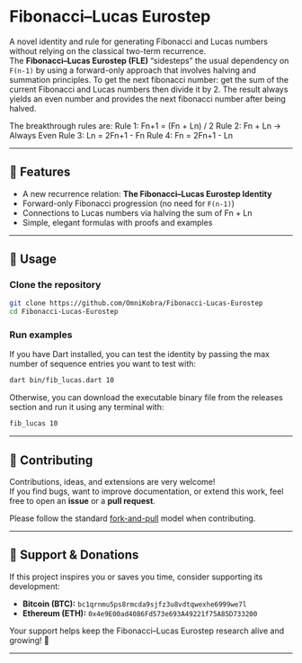 # Fibonacci–Lucas Eurostep

A novel identity and rule for generating Fibonacci and Lucas numbers without relying on the classical two-term recurrence.  
The **Fibonacci–Lucas Eurostep (FLE)** “sidesteps” the usual dependency on `F(n-1)` by using a forward-only approach that involves halving and summation principles. To get the next fibonacci number: get the sum of the current Fibonacci and Lucas numbers then divide it by 2.
The result always yields an even number and provides the next fibonacci number after being halved.

The breakthrough rules are:
Rule 1: Fn​+1 = (Fn + Ln) / 2
Rule 2: Fn + Ln -> Always Even
Rule 3: Ln = 2Fn+1 - Fn
Rule 4: Fn = 2Fn+1 - Ln

---

## 🚀 Features
- A new recurrence relation: **The Fibonacci–Lucas Eurostep Identity**
- Forward-only Fibonacci progression (no need for `F(n-1)`)
- Connections to Lucas numbers via halving the sum of Fn + Ln
- Simple, elegant formulas with proofs and examples

---

## 📖 Usage

### Clone the repository
```bash
git clone https://github.com/OmniKobra/Fibonacci-Lucas-Eurostep
cd Fibonacci-Lucas-Eurostep
```

### Run examples
If you have Dart installed, you can test the identity by passing the max number of sequence entries you want to test with:
```bash
dart bin/fib_lucas.dart 10
```
Otherwise, you can download the executable binary file from the releases section and run it using any terminal with:
```bash
fib_lucas 10
```
---

## 🤝 Contributing
Contributions, ideas, and extensions are very welcome!  
If you find bugs, want to improve documentation, or extend this work, feel free to open an **issue** or a **pull request**.

Please follow the standard [fork-and-pull](https://guides.github.com/activities/forking/) model when contributing.

---

## 💜 Support & Donations
If this project inspires you or saves you time, consider supporting its development:

- **Bitcoin (BTC):** `bc1qrnmu5ps8rmcda9sjfz3u8vdtqwexhe6999we7l`  
- **Ethereum (ETH):** `0x4e9E00ad4086Fd573e693A49221f75A85D733200`  

Your support helps keep the Fibonacci–Lucas Eurostep research alive and growing! 🌱

---
